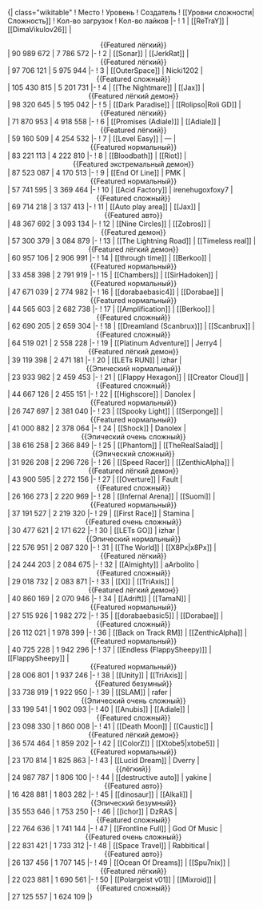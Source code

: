 {| class="wikitable"
! Место
! Уровень
! Создатель
! [[Уровни сложности|Сложность]]
! Кол-во загрузок
! Кол-во лайков
|-
! 1
| [[ReTraY]]
| [[DimaVikulov26]]
| <center>{{Featured лёгкий}}</center>
| 90 989 672
| 7 786 572
|-
! 2
| [[Sonar]]
| [[JerkRat]]
| <center>{{Featured лёгкий}}</center>
| 97 706 121
| 5 975 944
|-
! 3
| [[OuterSpace]]
| Nicki1202
| <center>{{Featured сложный}}</center>
| 105 430 815
| 5 201 731
|-
! 4
| [[The Nightmare]]
| [[Jax]]
| <center>{{Featured лёгкий демон}}</center>
| 98 320 645
| 5 195 042
|-
! 5
| [[Dark Paradise]]
| [[Rolipso|Roli GD]]
| <center>{{Featured лёгкий}}</center>
| 71 870 953
| 4 918 558
|-
! 6
| [[Promises (Adiale)]]
| [[Adiale]]
| <center>{{Featured лёгкий}}</center>
| 59 160 509
| 4 254 532
|-
! 7
| [[Level Easy]]
| —
| <center>{{Featured нормальный}}</center>
| 83 221 113
| 4 222 810
|-
! 8
| [[Bloodbath]]
| [[Riot]]
| <center>{{Featured экстремальный демон}}</center>
| 87 523 087
| 4 170 513
|-
! 9
| [[End Of Line]]
| PMK
| <center>{{Featured нормальный}}</center>
| 57 741 595
| 3 369 464
|-
! 10
| [[Acid Factory]]
| irenehugoxfoxy7
| <center>{{Featured сложный}}</center>
| 69 714 218
| 3 137 413
|-
! 11
| [[Auto play area]]
| [[Jax]]
| <center>{{Featured авто}}</center>
| 48 367 692
| 3 093 134
|-
! 12
| [[Nine Circles]]
| [[Zobros]]
| <center>{{Featured демон}}</center>
| 57 300 379
| 3 084 879
|-
! 13
| [[The Lightning Road]]
| [[Timeless real]]
| <center>{{Featured лёгкий демон}}</center>
| 60 957 106
| 2 906 991
|-
! 14
| [[through time]]
| [[Berkoo]]
| <center>{{Featured нормальный}}</center>
| 33 458 398
| 2 791 919
|-
! 15
| [[Chambers]]
| [[SirHadoken]]
| <center>{{Featured нормальный}}</center>
| 47 671 039
| 2 774 982
|-
! 16
| [[dorabaebasic4]]
| [[Dorabae]]
| <center>{{Featured нормальный}}</center>
| 44 565 603
| 2 682 738
|-
! 17
| [[Amplification]]
| [[Berkoo]]
| <center>{{Featured сложный}}</center>
| 62 690 205
| 2 659 304
|-
! 18
| [[Dreamland (Scanbrux)]]
| [[Scanbrux]]
| <center>{{Featured сложный}}</center>
| 64 519 021
| 2 558 228
|-
! 19
| [[Platinum Adventure]]
| Jerry4
| <center>{{Featured лёгкий демон}}</center>
| 39 119 398
| 2 471 181
|-
! 20
| [[LETs  RUN]]
| izhar
| <center>{{Эпический нормальный}}</center>
| 23 933 982
| 2 459 453
|-
! 21
| [[Flappy Hexagon]]
| [[Creator Cloud]]
| <center>{{Featured сложный}}</center>
| 44 667 126
| 2 455 151
|-
! 22
| [[Highscore]]
| Danolex
| <center>{{Featured нормальный}}</center>
| 26 747 697
| 2 381 040
|-
! 23
| [[Spooky Light]]
| [[Serponge]]
| <center>{{Featured нормальный}}</center>
| 41 000 882
| 2 378 064
|-
! 24
| [[Shock]]
| Danolex
| <center>{{Эпический очень сложный}}</center>
| 38 616 258
| 2 366 849
|-
! 25
| [[Phantom]]
| [[TheRealSalad]]
| <center>{{Эпический сложный}}</center>
| 31 926 208
| 2 296 726
|-
! 26
| [[Speed Racer]]
| [[ZenthicAlpha]]
| <center>{{Featured лёгкий демон}}</center>
| 43 900 595
| 2 272 156
|-
! 27
| [[Overture]]
| Fault
| <center>{{Featured сложный}}</center>
| 26 166 273
| 2 220 969
|-
! 28
| [[Infernal Arena]]
| [[Suomi]]
| <center>{{Featured нормальный}}</center>
| 37 191 527
| 2 219 320
|-
! 29
| [[First Race]]
| Stamina
| <center>{{Featured очень сложный}}</center>
| 30 477 621
| 2 171 622
|-
! 30
| [[LETs GO]]
| izhar
| <center>{{Эпический нормальный}}</center>
| 22 576 951
| 2 087 320
|-
! 31
| [[The World]]
| [[X8Px|x8Px]]
| <center>{{Featured лёгкий}}</center>
| 24 244 203
| 2 084 675
|-
! 32
| [[Almighty]]
| aArbolito
| <center>{{Featured сложный}}</center>
| 29 018 732
| 2 083 871
|-
! 33
| [[X]]
| [[TriAxis]]
| <center>{{Featured лёгкий демон}}</center>
| 40 860 169
| 2 070 946
|-
! 34
| [[Adrift]]
| [[TamaN]]
| <center>{{Featured нормальный}}</center>
| 27 515 926
| 1 982 272
|-
! 35
| [[dorabaebasic5]]
| [[Dorabae]]
| <center>{{Featured сложный}}</center>
| 26 112 021
| 1 978 399
|-
! 36
| [[Back on Track RM]]
| [[ZenthicAlpha]]
| <center>{{Featured нормальный}}</center>
| 40 725 228
| 1 942 296
|-
! 37
| [[Endless (FlappySheepy)]]
| [[FlappySheepy]]
| <center>{{Featured нормальный}}</center>
| 28 006 801
| 1 937 246
|-
! 38
| [[Unity]]
| [[TriAxis]]
| <center>{{Featured безумный}}</center>
| 33 738 919
| 1 922 950
|-
! 39
| [[SLAM]]
| rafer
| <center>{{Эпический очень сложный}}</center>
| 33 199 541
| 1 902 093
|-
! 40
| [[Anubis]]
| [[Adiale]]
| <center>{{Featured сложный}}</center>
| 23 098 330
| 1 860 008
|-
! 41
| [[Death Moon]]
| [[Caustic]]
| <center>{{Featured лёгкий демон}}</center>
| 36 574 464
| 1 859 202
|-
! 42
| [[ColorZ]]
| [[Xtobe5|xtobe5]]
| <center>{{Featured нормальный}}</center>
| 23 170 814
| 1 825 863
|-
! 43
| [[Lucid Dream]]
| Dverry
| <center>{{лёгкий}}</center>
| 24 987 787
| 1 806 100
|-
! 44
| [[destructive auto]]
| yakine
| <center>{{Featured авто}}</center>
| 16 428 881
| 1 803 282
|-
! 45
| [[dinosaur]]
| [[Alkali]]
| <center>{{Эпический безумный}}</center>
| 35 553 646
| 1 753 250
|-
! 46
| [[ichor]]
| DzRAS
| <center>{{Featured сложный}}</center>
| 22 764 636
| 1 741 144
|-
! 47
| [[Frontline Full]]
| God Of Music
| <center>{{Featured очень сложный}}</center>
| 22 831 421
| 1 733 312
|-
! 48
| [[Space Travel]]
| Rabbitical
| <center>{{Featured авто}}</center>
| 26 137 456
| 1 707 145
|-
! 49
| [[Ocean Of Dreams]]
| [[Spu7nix]]
| <center>{{Featured лёгкий}}</center>
| 22 023 881
| 1 690 561
|-
! 50
| [[Polargeist v01]]
| [[Mixroid]]
| <center>{{Featured сложный}}</center>
| 27 125 557
| 1 624 109
|}